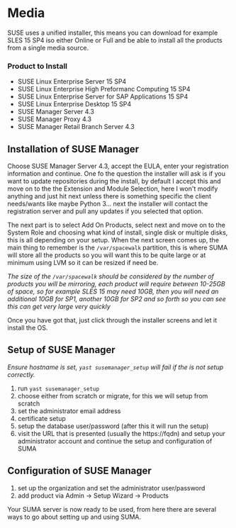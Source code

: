 # Media

SUSE uses a unified installer, this means you can download for example SLES 15 SP4 iso
either Online or Full and be able to install all the products from a single media source.

### Product to Install

* SUSE Linux Enterprise Server 15 SP4
* SUSE Linux Enterprise High Preformanc Computing 15 SP4
* SUSE Linux Enterprise Server for SAP Applications 15 SP4
* SUSE Linux Enterprise Desktop 15 SP4
* SUSE Manager Server 4.3
* SUSE Manager Proxy 4.3
* SUSE Manager Retail Branch Server 4.3

## Installation of SUSE Manager

Choose SUSE Manager Server 4.3, accept the EULA, enter your registration information and continue.
One fo the question the installer will ask is if you want to update repositories during the install,
by default I accept this and move on to the the Extension and Module Selection, here I won't 
modify anything and just hit next unless there is something specific the client needs/wants like
maybe Python 3... next the installer will contact the registration server and pull any updates if
you selected that option.

The next part is to select Add On Products, select next and move on to the System Role and choosing
what kind of install, single disk or multiple disks, this is all depending on your setup. When the
next screen comes up, the main thing to remember is the `/var/spacewalk` partition, this is where
SUMA will store all the products so you will want this to be quite large or at minimum using LVM so 
it can be resized if need be.

*The size of the `/var/spacewalk` should be considered by the number of products you will be mirroring,
each product will require between 10-25GB of space, so for example SLES 15 may need 10GB, then you
will need an additional 10GB for SP1, another 10GB for SP2 and so forth so you can see this can get 
very large very quickly*

Once you have got that, just click through the installer screens and let it install the OS.

## Setup of SUSE Manager

*Ensure hostname is set, `yast susemanager_setup` will fail if the <fqdn> is not setup correctly.*

1. run `yast susemanager_setup`
2. choose either from scratch or migrate, for this we will setup from scratch
3. set the administrator email address
4. certificate setup
5. setup the database user/password (after this it will run the setup)
6. visit the URL that is presented (usually the https://fqdn) and setup your administrator account and continue the setup and configuration of SUMA


## Configuration of SUSE Manager
1. set up the organization and set the administrator user/password
2. add product via Admin -> Setup Wizard -> Products

Your SUMA server is now ready to be used, from here there are several ways to go about setting up and
using SUMA.
